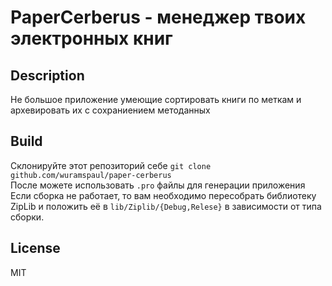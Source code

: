 # PaperCerberus - менеджер твоих электронных книг
## Description
Не большое приложение умеющие сортировать книги по меткам и архевировать их с сохраниением методанных
## Build
Склонируйте этот репозиторий себе
`git clone github.com/wuramspaul/paper-cerberus`  
После можете использовать `.pro` файлы для генерации приложения
Если сборка не работает, то вам необходимо пересобрать библиотеку ZipLib и положить её в `lib/Ziplib/{Debug,Relese}` в зависимости от типа сборки.
## License
MIT
